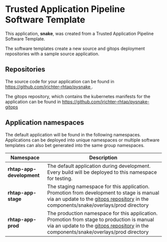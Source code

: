 # Trusted Application Pipeline Software Template

This application, **snake**, was created from a Trusted Application Pipeline Software Template.

The software templates create a new source and gitops deployment repositories with a sample source application. 

## Repositories

The source code for your application can be found in [https://github.com/jrichter-rhtap/pysnake ](https://github.com/jrichter-rhtap/pysnake ).
 
The gitops repository, which contains the kubernetes manifests for the application can be found in 
[https://github.com/jrichter-rhtap/pysnake-gitops ](https://github.com/jrichter-rhtap/pysnake-gitops ) 

## Application namespaces 

The default application will be found in the following namespaces. Applications can be deployed into unique namespaces or multiple software templates can also bet generated into the same group namespaces.  

|  Namespace   |  Description   |  
| -------- | -------- |   
| **rhtap-app-development** | The default application during development. Every build will be deployed to this namespace for testing. | 
| **rhtap-app-stage** | The staging namespace for this application. Promotion from development to stage is manual via an update to the [gitops repository](https://github.com/jrichter-rhtap/pysnake-gitops ) in the components/snake/overlays/prod directory |  
| **rhtap-app-prod** | The production namespace for this application. Promotion from stage to production is manual via an update to the [gitops repository](https://github.com/jrichter-rhtap/pysnake-gitops ) in the components/snake/overlays/prod directory | 